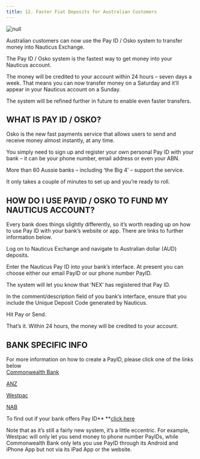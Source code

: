 ```yaml
---
title: 12. Faster Fiat Deposits for Australian Customers
---
```

![null](/docs/.vuepress/dist/nauticus-payid-v2.jpg)

Australian customers can now use the Pay ID / Osko system to transfer money into Nauticus Exchange.

The Pay ID / Osko system is the fastest way to get money into your Nauticus account.

The money will be credited to your account within 24 hours – seven days a week. That means you can now transfer money on a Saturday and it’ll appear in your Nauticus account on a Sunday.

The system will be refined further in future to enable even faster transfers.



## WHAT IS PAY ID / OSKO?



Osko is the new fast payments service that allows users to send and receive money almost instantly, at any time.

You simply need to sign up and register your own personal Pay ID with your bank – it can be your phone number, email address or even your ABN.

More than 60 Aussie banks – including ‘the Big 4’ – support the service.

It only takes a couple of minutes to set up and you’re ready to roll.



## HOW DO I USE PAYID / OSKO TO FUND MY NAUTICUS ACCOUNT?



Every bank does things slightly differently, so it’s worth reading up on how to use Pay ID with your bank’s website or app. There are links to further information below.



Log on to Nauticus Exchange and navigate to Australian dollar (AUD) deposits.



Enter the Nauticus Pay ID into your bank’s interface. At present you can choose either our email PayID or our phone number PayID.



The system will let you know that ‘NEX’ has registered that Pay ID.



In the comment/description field of you bank’s interface, ensure that you include the Unique Deposit Code generated by Nauticus.



Hit Pay or Send.



That’s it. Within 24 hours, the money will be credited to your account.



## BANK SPECIFIC INFO

For more information on how to create a PayID, please click one of the links below\
[Commonwealth Bank](https://www.commbank.com.au/digital-banking/pay-id.html)

[ANZ](https://www.anz.com.au/ways-to-bank/more/pay-id/)

[Westpac](https://www.westpac.com.au/faq/payid-how-to-create/)

[NAB](https://www.nab.com.au/personal/customer-support/payid)

To find out if your bank offers Pay ID** **[click here](https://www.nppa.com.au/find-an-institution/)

Note that as it’s still a fairly new system, it’s a little eccentric. For example, Westpac will only let you send money to phone number PayIDs, while Commonwealth Bank only lets you use PayID through its Android and iPhone App but not via its iPad App or the website.
